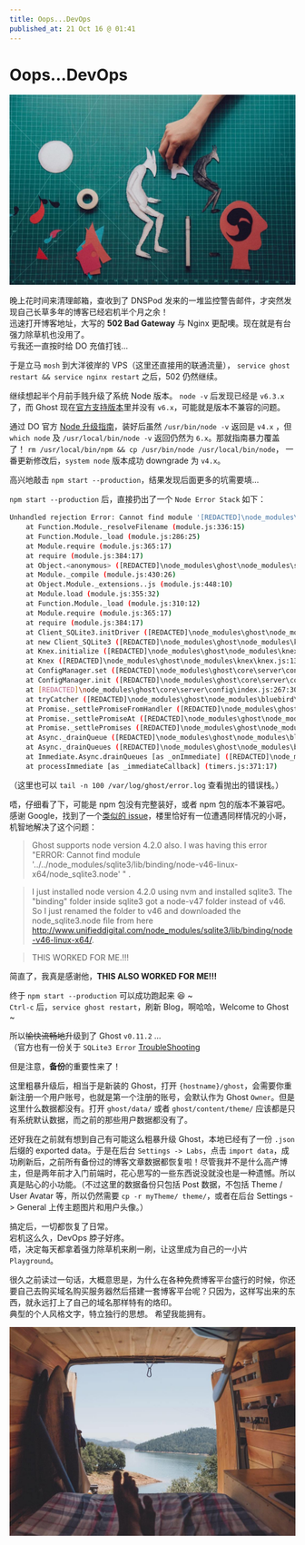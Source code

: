 ```yaml
---
title: Oops...DevOps
published_at: 21 Oct 16 @ 01:41
---
```


# Oops...DevOps

![](/content/images/2016/10/13696947_266466680392407_1036551811_n-1.jpg)

晚上花时间来清理邮箱，查收到了 DNSPod 发来的一堆监控警告邮件，才突然发现自己长草多年的博客已经宕机半个月之余！<br>
迅速打开博客地址，大写的 **502 Bad Gateway** 与 Nginx 更配噢。现在就是有台强力除草机也没用了。<br>
亏我还一直按时给 DO 充值打钱...

于是立马 `mosh` 到大洋彼岸的 VPS（这里还直接用的联通流量）， `service ghost restart && service nginx restart` 之后，502 仍然继续。

继续想起半个月前手贱升级了系统 Node 版本。
`node -v` 后发现已经是 `v6.3.x` 了，而 Ghost 现在[官方支持版本](http://support.ghost.org/supported-node-versions/)里并没有 `v6.x`，可能就是版本不兼容的问题。

通过 DO 官方 [Node 升级指南](https://www.digitalocean.com/community/questions/how-to-upgrade-node-js-on-older-ghost-droplets)，装好后虽然 `/usr/bin/node -v` 返回是 `v4.x` ，但 `which node` 及 `/usr/local/bin/node -v` 返回仍然为 `6.x`。那就指南暴力覆盖了！ `rm /usr/local/bin/npm && cp /usr/bin/node /usr/local/bin/node`， 一番更新修改后，`system node` 版本成功 downgrade 为 `v4.x`。

高兴地敲击 `npm start --production`，结果发现后面更多的坑需要填...

`npm start --production` 后，直接扔出了一个 `Node Error Stack` 如下：

```bash
Unhandled rejection Error: Cannot find module '[REDACTED]\node_modules\ghost\node_modules\sqlite3\lib\binding\node-v44-linux-x64\node_sqlite3.node'
    at Function.Module._resolveFilename (module.js:336:15)
    at Function.Module._load (module.js:286:25)
    at Module.require (module.js:365:17)
    at require (module.js:384:17)
    at Object.<anonymous> ([REDACTED]\node_modules\ghost\node_modules\sqlite3\lib\sqlite3.js:4:15)
    at Module._compile (module.js:430:26)
    at Object.Module._extensions..js (module.js:448:10)
    at Module.load (module.js:355:32)
    at Function.Module._load (module.js:310:12)
    at Module.require (module.js:365:17)
    at require (module.js:384:17)
    at Client_SQLite3.initDriver ([REDACTED]\node_modules\ghost\node_modules\knex\lib\dialects\sqlite3\index.js:41:24)
    at new Client_SQLite3 ([REDACTED]\node_modules\ghost\node_modules\knex\lib\dialects\sqlite3\index.js:15:10)
    at Knex.initialize ([REDACTED]\node_modules\ghost\node_modules\knex\knex.js:109:15)
    at Knex ([REDACTED]\node_modules\ghost\node_modules\knex\knex.js:13:26)
    at ConfigManager.set ([REDACTED]\node_modules\ghost\core\server\config\index.js:153:24)
    at ConfigManager.init ([REDACTED]\node_modules\ghost\core\server\config\index.js:76:10)
    at [REDACTED]\node_modules\ghost\core\server\config\index.js:267:30
    at tryCatcher ([REDACTED]\node_modules\ghost\node_modules\bluebird\js\main\util.js:24:31)
    at Promise._settlePromiseFromHandler ([REDACTED]\node_modules\ghost\node_modules\bluebird\js\main\promise.js:454:31)
    at Promise._settlePromiseAt ([REDACTED]\node_modules\ghost\node_modules\bluebird\js\main\promise.js:530:18)
    at Promise._settlePromises ([REDACTED]\node_modules\ghost\node_modules\bluebird\js\main\promise.js:646:14)
    at Async._drainQueue ([REDACTED]\node_modules\ghost\node_modules\bluebird\js\main\async.js:177:16)
    at Async._drainQueues ([REDACTED]\node_modules\ghost\node_modules\bluebird\js\main\async.js:187:10)
    at Immediate.Async.drainQueues [as _onImmediate] ([REDACTED]\node_modules\ghost\node_modules\bluebird\js\main\async.js:15:14)
    at processImmediate [as _immediateCallback] (timers.js:371:17)
```
（这里也可以 `tail -n 100 /var/log/ghost/error.log` 查看抛出的错误栈。）

唔，仔细看了下，可能是 npm 包没有完整装好，或者 npm 包的版本不兼容吧。
感谢 Google，找到了一个[类似的 issue](https://github.com/TryGhost/Ghost/issues/5911)，楼里恰好有一位遭遇同样情况的小哥，机智地解决了这个问题：

> Ghost supports node version 4.2.0 also. I was having this error "ERROR: Cannot find module '../../node_modules/sqlite3/lib/binding/node-v46-linux-x64/node_sqlite3.node' " .

> I just installed node version 4.2.0 using nvm and installed sqlite3. The "binding" folder inside sqlite3 got a node-v47 folder instead of v46. So I just renamed the folder to v46 and downloaded the node_sqlite3.node file from here http://www.unifieddigital.com/node_modules/sqlite3/lib/binding/node-v46-linux-x64/.

> THIS WORKED FOR ME.!!!

简直了，我真是感谢他，**THIS ALSO WORKED FOR ME!!!**

终于 `npm start --production` 可以成功跑起来 😆 ~ <br>
`Ctrl-c` 后，`service ghost restart`，刷新 Blog，啊哈哈，Welcome to Ghost ~

所以~~愉快流畅地~~升级到了 Ghost `v0.11.2` ...<br>
（官方也有一份关于 `SQLite3 Error` [TroubleShooting](http://support.ghost.org/troubleshooting/#sqlite3-errors)


但是注意，**备份**的重要性来了！

这里粗暴升级后，相当于是新装的 Ghost，打开 `{hostname}/ghost`，会需要你重新注册一个用户账号，也就是第一个注册的账号，会默认作为 Ghost `Owner`。但是这里什么数据都没有。打开 `ghost/data/` 或者 `ghost/content/theme/` 应该都是只有系统默认数据，而之前的那些用户数据都没有了。

还好我在之前就有想到自己有可能这么粗暴升级 Ghost，本地已经有了一份 `.json` 后缀的 exported data。于是在后台 `Settings -> Labs`，点击 `import data`，成功刷新后，之前所有备份过的博客文章数据都恢复啦！尽管我并不是什么高产博主，但是两年前才入门前端时，花心思写的一些东西说没就没也是一种遗憾。所以真是贴心的小功能。（不过这里的数据备份只包括 Post 数据，不包括 Theme / User Avatar 等，所以仍然需要 `cp -r myTheme/ theme/`，或者在后台 Settings -> General 上传主题图片和用户头像。）

搞定后，一切都恢复了日常。<br>
宕机这么久，DevOps 脖子好疼。<br>
唔，决定每天都拿着强力除草机来刷一刷，让这里成为自己的一小片 `Playground`。

很久之前读过一句话，大概意思是，为什么在各种免费博客平台盛行的时候，你还要自己去购买域名购买服务器然后搭建一套博客平台呢？只因为，这样写出来的东西，就永远打上了自己的域名那样特有的烙印。<br>
典型的个人风格文字，特立独行的思想。
希望我能拥有。

![from Instagram](/content/images/2016/10/13768177_295401884143837_1899942111_n.jpg)


